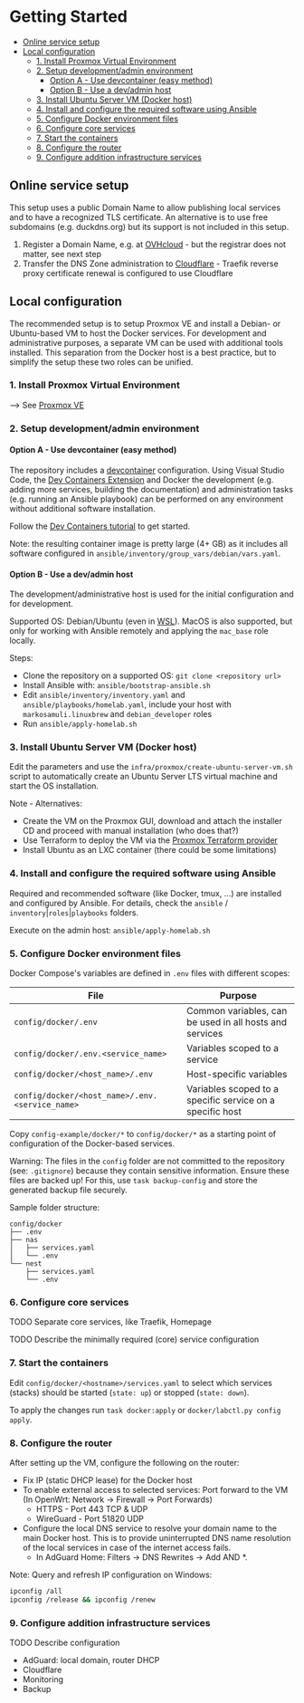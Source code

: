# Getting Started<!-- omit in toc -->

- [Online service setup](#online-service-setup)
- [Local configuration](#local-configuration)
  - [1. Install Proxmox Virtual Environment](#1-install-proxmox-virtual-environment)
  - [2. Setup development/admin environment](#2-setup-developmentadmin-environment)
    - [Option A - Use devcontainer (easy method)](#option-a---use-devcontainer-easy-method)
    - [Option B - Use a dev/admin host](#option-b---use-a-devadmin-host)
  - [3. Install Ubuntu Server VM (Docker host)](#3-install-ubuntu-server-vm-docker-host)
  - [4. Install and configure the required software using Ansible](#4-install-and-configure-the-required-software-using-ansible)
  - [5. Configure Docker environment files](#5-configure-docker-environment-files)
  - [6. Configure core services](#6-configure-core-services)
  - [7. Start the containers](#7-start-the-containers)
  - [8. Configure the router](#8-configure-the-router)
  - [9. Configure addition infrastructure services](#9-configure-addition-infrastructure-services)

## Online service setup

This setup uses a public Domain Name to allow publishing local services and to have a recognized TLS certificate.
An alternative is to use free subdomains (e.g. duckdns.org) but its support is not included in this setup.

1. Register a Domain Name, e.g. at [OVHcloud](https://www.ovhcloud.com/en/) - but the registrar does not matter, see next step
2. Transfer the DNS Zone administration to [Cloudflare](https://www.cloudflare.com/application-services/products/dns/) - Traefik reverse proxy certificate renewal is configured to use Cloudflare

## Local configuration

The recommended setup is to setup Proxmox VE and install a Debian- or Ubuntu-based VM to host the Docker services.
For development and administrative purposes, a separate VM can be used with additional tools installed. This separation from the Docker host is a best practice, but to simplify the setup these two roles can be unified.

### 1. Install Proxmox Virtual Environment

--> See [Proxmox VE](../proxmox/README.md)

### 2. Setup development/admin environment

#### Option A - Use devcontainer (easy method)

The repository includes a [devcontainer](https://code.visualstudio.com/docs/devcontainers/containers) configuration.
Using Visual Studio Code, the [Dev Containers Extension](https://marketplace.visualstudio.com/items?itemName=ms-vscode-remote.remote-containers) and Docker the development (e.g. adding more services, building the documentation) and administration tasks (e.g. running an Ansible playbook) can be performed on any environment without additional software installation.

Follow the [Dev Containers tutorial](https://code.visualstudio.com/docs/devcontainers/tutorial) to get started.

Note: the resulting container image is pretty large (4+ GB) as it includes all software configured in `ansible/inventory/group_vars/debian/vars.yaml`.

#### Option B - Use a dev/admin host

The development/administrative host is used for the initial configuration and for development.

Supported OS: Debian/Ubuntu (even in [WSL](https://learn.microsoft.com/en-us/windows/wsl/)).
MacOS is also supported, but only for working with Ansible remotely and applying the `mac_base` role locally.

Steps:
- Clone the repository on a supported OS: `git clone <repository url>`
- Install Ansible with: `ansible/bootstrap-ansible.sh`
- Edit `ansible/inventory/inventory.yaml` and `ansible/playbooks/homelab.yaml`, include your host with `markosamuli.linuxbrew` and `debian_developer` roles
- Run `ansible/apply-homelab.sh`

### 3. Install Ubuntu Server VM (Docker host)

Edit the parameters and use the `infra/proxmox/create-ubuntu-server-vm.sh` script to automatically create an Ubuntu Server LTS virtual machine and start the OS installation.

Note - Alternatives:
- Create the VM on the Proxmox GUI, download and attach the installer CD and proceed with manual installation (who does that?)
- Use Terraform to deploy the VM via the [Proxmox Terraform provider](https://registry.terraform.io/providers/Telmate/proxmox/latest/docs)
- Install Ubuntu as an LXC container (there could be some limitations)

### 4. Install and configure the required software using Ansible

Required and recommended software (like Docker, tmux, ...) are installed and configured by Ansible.
For details, check the `ansible` / `inventory`|`roles`|`playbooks` folders.

Execute on the admin host:
`ansible/apply-homelab.sh`

### 5. Configure Docker environment files

Docker Compose's variables are defined in `.env` files with different scopes:

| File                                            | Purpose                                                   |
| ----------------------------------------------- | --------------------------------------------------------- |
| `config/docker/.env`                            | Common variables, can be used in all hosts and services   |
| `config/docker/.env.<service_name>`             | Variables scoped to a service                             |
| `config/docker/<host_name>/.env`                | Host-specific variables                                   |
| `config/docker/<host_name>/.env.<service_name>` | Variables scoped to a specific service on a specific host |

Copy `config-example/docker/*` to `config/docker/*` as a starting point of configuration of the Docker-based services.

Warning: The files in the `config` folder are not committed to the repository (see: `.gitignore`) because they contain sensitive information.
Ensure these files are backed up! For this, use `task backup-config` and store the generated backup file securely.

Sample folder structure:

```
config/docker
├── .env
├── nas
│   ├── services.yaml
│   └── .env
└── nest
    ├── services.yaml
    └── .env
```

### 6. Configure core services

TODO Separate core services, like Traefik, Homepage

TODO Describe the minimally required (core) service configuration

### 7. Start the containers

Edit `config/docker/<hostname>/services.yaml` to select which services (stacks) should be started (`state: up`)
or stopped (`state: down`).

To apply the changes run `task docker:apply` or `docker/labctl.py config apply`.

### 8. Configure the router

After setting up the VM, configure the following on the router:
- Fix IP (static DHCP lease) for the Docker host
- To enable external access to selected services: Port forward to the VM (In OpenWrt: Network -> Firewall -> Port Forwards)
  - HTTPS - Port 443 TCP & UDP
  - WireGuard - Port 51820 UDP
- Configure the local DNS service to resolve your domain name to the main Docker host. This is to provide uninterrupted DNS name resolution of the local services in case of the internet access fails.
  - In AdGuard Home: Filters -> DNS Rewrites -> Add <hostname> AND *.<hostname>

Note: Query and refresh IP configuration on Windows:
```sh
ipconfig /all
ipconfig /release && ipconfig /renew
```

### 9. Configure addition infrastructure services

TODO Describe configuration

- AdGuard: local domain, router DHCP
- Cloudflare
- Monitoring
- Backup
